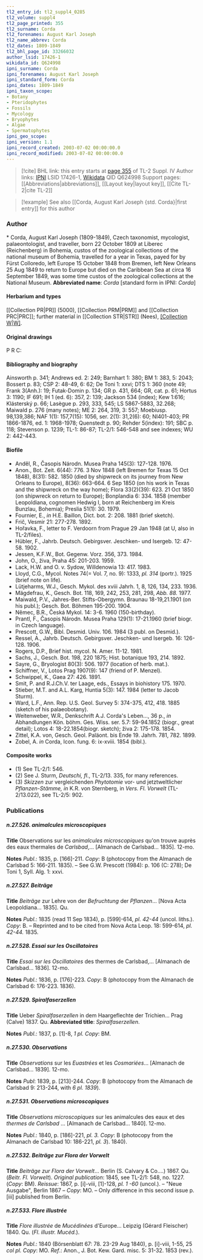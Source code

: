 ```yaml
---
tl2_entry_id: tl2_suppl4_0285
tl2_volume: suppl4
tl2_page_printed: 355
tl2_surname: Corda
tl2_forenames: August Karl Joseph
tl2_name_abbrev: Corda
tl2_dates: 1809-1849
tl2_bhl_page_id: 33266032
author_lsid: 17426-1
wikidata_id: Q624998
ipni_surname: Corda
ipni_forenames: August Karl Joseph
ipni_standard_form: Corda
ipni_dates: 1809-1849
ipni_taxon_scope: 
- Botany
- Pteridophytes
- Fossils
- Mycology
- Bryophytes
- Algae
- Spermatophytes
ipni_geo_scope: 
ipni_version: 1.1
ipni_record_created: 2003-07-02 00:00:00.0
ipni_record_modified: 2003-07-02 00:00:00.0
---
```


> [!cite] BHL link: this entry starts at [page 355](https://www.biodiversitylibrary.org/page/33266032) of TL-2 Suppl. IV
> Author links: [IPNI](https://www.ipni.org/a/17426-1) LSID 17426-1, [Wikidata](https://www.wikidata.org/wiki/Q624998) QID Q624998
> Support pages: [[Abbreviations|abbreviations]], [[Layout key|layout key]], [[Cite TL-2|cite TL-2]]

> [!example] See also [[Corda, August Karl Joseph {std. Corda}|first entry]] for this author

### Author

\* Corda, August Karl Joseph (1809-1849), Czech taxonomist, mycologist, palaeontologist, and traveller, born 22 October 1809 at Liberec (Reichenberg) in Bohemia, custos of the zoological collections of the national museum of Bohemia, travelled for a year in Texas, payed for by Fürst Colloredo, left Europe 15 October 1848 from Bremen, left New Orleans 25 Aug 1849 to return to Europe but died on the Caribbean Sea at circa 16 September 1849, was some time custos of the zoological collections at the National Museum. 
**Abbreviated name**: *Corda* \[standard form in IPNI: *Corda*\]

#### Herbarium and types

[[Collection PR|PR]] (5000), [[Collection PRM|PRM]] and [[Collection PRC|PRC]]; further material in [[Collection STR|STR]] (Nees), [[Collection W|W]](Lindenberg).

#### Original drawings

P R C:

#### Bibliography and biography

Ainsworth p. 341; Andrews ed. 2: 249; Barnhart 1: 380; BM 1: 383, 5: 2043; Bossert p. 83; CSP 2: 48-49, 6: 62; De Toni 1: xxvi; DTS 1: 360 (note 49; Frank 3(Anh.): 19; Futak-Domin p. 134; GR p. 431, 664; GR, cat. p. 61; Hortus 3: 1190; IF 691; IH 1 (ed. 6): 357, 2: 139; Jackson 534 (index); Kew 1:616; Klásterský p. 66; Lasègue p. 293, 333, 545; LS 5867-5883, 32.268; Maiwald p. 276 (many notes); ME 2: 264, 319, 3: 557; Moebiusp. 98,139,386; NAF 1(1): 157,7(15): 1056, ser. 2(1): 31,2(6): 60; NI401-403; PR 1866-1876, ed. 1: 1968-1978; Quenstedt p. 90; Rehder 5(index): 191; SBC p. 118; Stevenson p. 1239; TL-1: 86-87; TL-2/1: 546-548 and see indexes; WU 2: 442-443.

#### Biofile

- Anděl, R., Časopis Národn. Musea Praha 145(3): 127-128. 1976.
- Anon., Bot. Zeit. 6(44): 776. 3 Nov 1848 (left Bremen for Texas 15 Oct 1848), 8(31): 582. 1850 (died by shipwreck on its journey from New Orleans to Europe), 8(36): 663-664. 6 Sep 1850 (on his work in Texas and the shipwreck on the way home); Flora 33(2)(39): 623. 21 Oct 1850 (on shipwreck on return to Europe); Bonplandia 6: 334. 1858 (member Leopoldiana, cognomen Hedwig I, born at Reichenberg im Kreis Bunzlau, Bohemia); Preslia 51(1): 30. 1979.
- Fournier, E., *in* H.E. Baillon, Dict. bot. 2: 208. 1881 (brief sketch).
- Frič, Vesmir 21: 277-278. 1892.
- Hořavka, F., letter to F. Verdoorn from Prague 29 Jan 1948 (at U, also in TL-2/files).
- Hübler, F., Jahrb. Deutsch. Gebirgsver. Jeschken- und Isergeb. 12: 47-58. 1902.
- Jessen, K.F.W., Bot. Gegenw. Vorz. 356, 373. 1984.
- John, O., živa, Praha 45: 201-203. 1959.
- Lack, H.W. and O. v. Sydow, Willdenowia 13: 417. 1983.
- Lloyd, C.G., Mycol. Notes 74(= Vol. 7, no. 9): 1333, *pl. 314* (portr.). 1925 (brief note on life).
- Lütjeharms, W.J., Gesch. Mykol. des xviii Jahrh. 1, 8, 126, 134, 233. 1936.
- Mägdefrau, K., Gesch. Bot. 118, 169, 242, 253, 281, 298, *Abb. 88.* 1977.
- Maiwald, P.V., Jahres-Ber. Stifts-Obergymn. Braunau 18-19,21.1901 (on his publ.); Gesch. Bot. Böhmen 195-200. 1904.
- Němec, B.R., Česká Mykol. 14: 3-6. 1960 (150-birthday).
- Prantl, F., Časopis Národn. Musea Praha 129(1): 17-21.1960 (brief biogr. in Czech language).
- Prescott, G.W., Bibl. Desmid. Univ. 106. 1984 (3 publ. on Desmid.).
- Ressel, A., Jahrb. Deutsch. Gebirgsver. Jeschken- und Isergeb. 16: 126-128. 1906.
- Rogers, D.P., Brief hist. mycol. N. Amer. 11-12. 1981.
- Sachs, J., Gesch. Bot. 198, 220 1875; Hist. botanique 193, 214. 1892.
- Sayre, G., Bryologist 80(3): 506. 1977 (location of herb. mat.).
- Schiffner, V., Lotos Prag 1907(9): 147 (friend of P. Menzel).
- Schwippel, K., Gaea 27: 426. 1891.
- Smit, P. and R.J.Ch.V. ter Laage, eds., Essays in biohistory 175. 1970.
- Stieber, M.T. and A.L. Karg, Huntia 5(3): 147. 1984 (letter to Jacob Sturm).
- Ward, L.F., Ann. Rep. U.S. Geol. Survey 5: 374-375, 412, 418. 1885 (sketch of his palaeobotany).
- Weitenweber, W.R., Denkschrift A.J. Corda's Leben..., 36 p., *in* Abhandlungen Kön. böhm. Ges. Wiss. ser. 5.7: 59-94.1852 (biogr., great detail); Lotos 4: 18-22.1854(biogr. sketch); živa 2: 175-178. 1854.
- Zittel, K.A. von, Gesch. Geol. Paläont. bis Ende 19. Jahrh. 781, 782. 1899.
- Zobel, A. *in* Corda, Icon. fung. 6: ix-xviii. 1854 (bibl.).

#### Composite works

- (1) See TL-2/1: 546.
- (2) See J. Sturm, *Deutschi, fl*., TL-2/13. 335, for many references.
- (3) *Skizzen* zur vergleichenden *Phytotomie* vor- und jetztweltlicher *Pflanzen-Stämme, in* K.R. von Sternberg, in *Vers. Fl. Vorwelt* (TL-2/13.022), see TL-2/5: 902.

### Publications

##### n.27.526. animalcules microscopiques

**Title**
Observations sur les *animalcules microscopiques* qu'on trouve auprès des eaux thermales de *Carlsbad*,... \[Almanach de Carlsbad... 1835\]. 12-mo.

**Notes**
*Publ*.: 1835, p. \[166\]-211. *Copy*: B (photocopy from the Almanach de Carlsbad 5: 166-211. 1835). – See G.W. Prescott (1984): p. 106 (C: 278); De Toni 1, Syll. Alg. 1: xxvi.

##### n.27.527. Beiträge

**Title**
*Beiträge* zur Lehre von der *Befruchtung* der *Pflanzen*... \[Nova Acta Leopoldiana... 1835\]. Qu.

**Notes**
*Publ*.: 1835 (read 11 Sep 1834), p. \[599\]-614, *pl. 42-44* (uncol. liths.). *Copy*: B. – Reprinted and to be cited from Nova Acta Leop. 18: 599-614, *pl. 42-44.* 1835.

##### n.27.528. Essai sur les Oscillatoires

**Title**
*Essai sur les Oscillatoires* des thermes de Carlsbad,... \[Almanach de Carlsbad... 1836\]. 12-mo.

**Notes**
*Publ*.: 1836, p. \[176\]-223. *Copy*: B (photocopy from the Almanach de Carlsbad 6: 176-223. 1836).

##### n.27.529. Spiralfaserzellen

**Title**
Ueber *Spiralfaserzellen* in dem Haargeflechte der Trichien... Prag (Calve) 1837. Qu.
**Abbreviated title**: *Spiralfaserzellen*.

**Notes**
*Publ*.: 1837, p. \[1\]-8, *1 pl. Copy*: BM.

##### n.27.530. Observations

**Title**
*Observations* sur les *Euastrées* et les *Cosmariées*... \[Almanach de Carlsbad... 1839\]. 12-mo.

**Notes**
*Publ*: 1839, p. \[213\]-244. *Copy*: B (photocopy from the Almanach de Carlsbad 9: 213-244, with *6 pl. 1839*).

##### n.27.531. Observations microscopiques

**Title**
*Observations microscopiques* sur les animalcules des eaux et des *thermes de Carlsbad* ... \[Almanach de Carlsbad... 1840\]. 12-mo.

**Notes**
*Publ*.: 1840, p. \[186\]-221, *pl. 3. Copy*: B (photocopy from the Almanach de Carlsbad 10: 186-221, *pl. 3*). 1840).

##### n.27.532. Beiträge zur Flora der Vorwelt

**Title**
*Beiträge zur Flora der Vorwelt*... Berlin (S. Calvary & Co....) 1867. Qu. (*Beitr. Fl.* *Vorwelt*).
*Original publication*: 1845, see TL-2/1: 548, no. 1227. (*Copy*: BM). *Reissue*: 1867, p. \[i\]-viii, \[1\]-128, *pl. 1 -60* (uncol.). – "Neue Ausgabe", Berlin 1867 – *Copy*: MO. – Only difference in this second issue p. \[iii\] published from Berlin.

##### n.27.533. Flore illustrée

**Title**
*Flore illustrée* de *Mucédinées* d'Europe... Leipzig (Gérard Fleischer) 1840. Qu. (*Fl*. *illustr. Mucéd.*).

**Notes**
*Publ*.: 1840 (Börsenblatt 67: 78. 23-29 Aug 1840), p. \[i\]-viii, 1-55, 25 *col pl. Copy*: MO.
*Ref*.: Anon., J. Bot. Kew. Gard. misc. 5: 31-32. 1853 (rev.).

